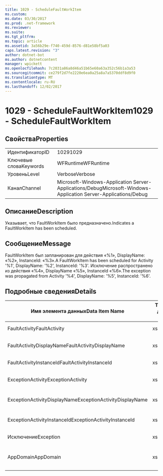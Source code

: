 ```yaml
---
title: 1029 - ScheduleFaultWorkItem
ms.custom: 
ms.date: 03/30/2017
ms.prod: .net-framework
ms.reviewer: 
ms.suite: 
ms.tgt_pltfrm: 
ms.topic: article
ms.assetid: 3a56b29e-f740-459d-8576-d81e58bf5a03
caps.latest.revision: "3"
author: dotnet-bot
ms.author: dotnetcontent
manager: wpickett
ms.openlocfilehash: 7c2031a86a8d46a51b65e60a63a352c56b1a3a53
ms.sourcegitcommit: ce279f2d7fe2220e6ea0a25a8a7a5370ddf8d9f0
ms.translationtype: MT
ms.contentlocale: ru-RU
ms.lasthandoff: 12/02/2017
---
```

# <a name="1029---schedulefaultworkitem"></a><span data-ttu-id="25702-102">1029 - ScheduleFaultWorkItem</span><span class="sxs-lookup"><span data-stu-id="25702-102">1029 - ScheduleFaultWorkItem</span></span>
## <a name="properties"></a><span data-ttu-id="25702-103">Свойства</span><span class="sxs-lookup"><span data-stu-id="25702-103">Properties</span></span>  
  
|||  
|-|-|  
|<span data-ttu-id="25702-104">Идентификатор</span><span class="sxs-lookup"><span data-stu-id="25702-104">ID</span></span>|<span data-ttu-id="25702-105">1029</span><span class="sxs-lookup"><span data-stu-id="25702-105">1029</span></span>|  
|<span data-ttu-id="25702-106">Ключевые слова</span><span class="sxs-lookup"><span data-stu-id="25702-106">Keywords</span></span>|<span data-ttu-id="25702-107">WFRuntime</span><span class="sxs-lookup"><span data-stu-id="25702-107">WFRuntime</span></span>|  
|<span data-ttu-id="25702-108">Уровень</span><span class="sxs-lookup"><span data-stu-id="25702-108">Level</span></span>|<span data-ttu-id="25702-109">Verbose</span><span class="sxs-lookup"><span data-stu-id="25702-109">Verbose</span></span>|  
|<span data-ttu-id="25702-110">Канал</span><span class="sxs-lookup"><span data-stu-id="25702-110">Channel</span></span>|<span data-ttu-id="25702-111">Microsoft-Windows-Application Server-Applications/Debug</span><span class="sxs-lookup"><span data-stu-id="25702-111">Microsoft-Windows-Application Server-Applications/Debug</span></span>|  
  
## <a name="description"></a><span data-ttu-id="25702-112">Описание</span><span class="sxs-lookup"><span data-stu-id="25702-112">Description</span></span>  
 <span data-ttu-id="25702-113">Указывает, что FaultWorkItem было предназначено.</span><span class="sxs-lookup"><span data-stu-id="25702-113">Indicates a FaultWorkItem has been scheduled.</span></span>  
  
## <a name="message"></a><span data-ttu-id="25702-114">Сообщение</span><span class="sxs-lookup"><span data-stu-id="25702-114">Message</span></span>  
 <span data-ttu-id="25702-115">FaultWorkItem был запланирован для действия «%1», DisplayName: «%2», InstanceId: «%3».</span><span class="sxs-lookup"><span data-stu-id="25702-115">A FaultWorkItem has been scheduled for Activity '%1', DisplayName: '%2', InstanceId: '%3'.</span></span>  <span data-ttu-id="25702-116">Исключение распространено из действия «%4», DisplayName «%5», InstanceId «%6».</span><span class="sxs-lookup"><span data-stu-id="25702-116">The exception was propagated from Activity '%4', DisplayName: '%5', InstanceId: '%6'.</span></span>  
  
## <a name="details"></a><span data-ttu-id="25702-117">Подробные сведения</span><span class="sxs-lookup"><span data-stu-id="25702-117">Details</span></span>  
  
|<span data-ttu-id="25702-118">Имя элемента данных</span><span class="sxs-lookup"><span data-stu-id="25702-118">Data Item Name</span></span>|<span data-ttu-id="25702-119">Тип элемента данных</span><span class="sxs-lookup"><span data-stu-id="25702-119">Data Item Type</span></span>|<span data-ttu-id="25702-120">Описание</span><span class="sxs-lookup"><span data-stu-id="25702-120">Description</span></span>|  
|--------------------|--------------------|-----------------|  
|<span data-ttu-id="25702-121">FaultActivity</span><span class="sxs-lookup"><span data-stu-id="25702-121">FaultActivity</span></span>|<span data-ttu-id="25702-122">xs:string</span><span class="sxs-lookup"><span data-stu-id="25702-122">xs:string</span></span>|<span data-ttu-id="25702-123">Имя типа действия с ошибкой.</span><span class="sxs-lookup"><span data-stu-id="25702-123">The type name of the fault activity.</span></span>|  
|<span data-ttu-id="25702-124">FaultActivityDisplayName</span><span class="sxs-lookup"><span data-stu-id="25702-124">FaultActivityDisplayName</span></span>|<span data-ttu-id="25702-125">xs:string</span><span class="sxs-lookup"><span data-stu-id="25702-125">xs:string</span></span>|<span data-ttu-id="25702-126">Отображаемое имя действия с ошибкой.</span><span class="sxs-lookup"><span data-stu-id="25702-126">The display name of the fault activity.</span></span>|  
|<span data-ttu-id="25702-127">FaultActivityInstanceId</span><span class="sxs-lookup"><span data-stu-id="25702-127">FaultActivityInstanceId</span></span>|<span data-ttu-id="25702-128">xs:string</span><span class="sxs-lookup"><span data-stu-id="25702-128">xs:string</span></span>|<span data-ttu-id="25702-129">Идентификатор экземпляра действия с ошибкой.</span><span class="sxs-lookup"><span data-stu-id="25702-129">The instance id of the fault activity.</span></span>|  
|<span data-ttu-id="25702-130">ExceptionActivity</span><span class="sxs-lookup"><span data-stu-id="25702-130">ExceptionActivity</span></span>|<span data-ttu-id="25702-131">xs:string</span><span class="sxs-lookup"><span data-stu-id="25702-131">xs:string</span></span>|<span data-ttu-id="25702-132">Имя типа действия, вызвавшего исключение.</span><span class="sxs-lookup"><span data-stu-id="25702-132">The type name of the activity that threw the exception.</span></span>|  
|<span data-ttu-id="25702-133">ExceptionActivityDisplayName</span><span class="sxs-lookup"><span data-stu-id="25702-133">ExceptionActivityDisplayName</span></span>|<span data-ttu-id="25702-134">xs:string</span><span class="sxs-lookup"><span data-stu-id="25702-134">xs:string</span></span>|<span data-ttu-id="25702-135">Отображаемое имя действия, вызвавшего исключение.</span><span class="sxs-lookup"><span data-stu-id="25702-135">The display name of the activity that threw the exception.</span></span>|  
|<span data-ttu-id="25702-136">ExceptionActivityInstanceId</span><span class="sxs-lookup"><span data-stu-id="25702-136">ExceptionActivityInstanceId</span></span>|<span data-ttu-id="25702-137">xs:string</span><span class="sxs-lookup"><span data-stu-id="25702-137">xs:string</span></span>|<span data-ttu-id="25702-138">Идентификатор экземпляра действия, вызвавшего исключение.</span><span class="sxs-lookup"><span data-stu-id="25702-138">The instance id of the activity that threw the exception.</span></span>|  
|<span data-ttu-id="25702-139">Исключение</span><span class="sxs-lookup"><span data-stu-id="25702-139">Exception</span></span>|<span data-ttu-id="25702-140">xs:string</span><span class="sxs-lookup"><span data-stu-id="25702-140">xs:string</span></span>|<span data-ttu-id="25702-141">Сведения об исключении</span><span class="sxs-lookup"><span data-stu-id="25702-141">The exception details for the exception</span></span>|  
|<span data-ttu-id="25702-142">AppDomain</span><span class="sxs-lookup"><span data-stu-id="25702-142">AppDomain</span></span>|<span data-ttu-id="25702-143">xs:string</span><span class="sxs-lookup"><span data-stu-id="25702-143">xs:string</span></span>|<span data-ttu-id="25702-144">Строка, возвращаемая AppDomain.CurrentDomain.FriendlyName.</span><span class="sxs-lookup"><span data-stu-id="25702-144">The string returned by AppDomain.CurrentDomain.FriendlyName.</span></span>|
